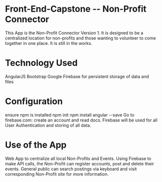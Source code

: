 # Front-End-Capstone -- Non-Profit Connector

This App is the Non-Profit Connector Version 1. It is designed to be a centralized location for non-profits and those wanting to volunteer to come together in one place. It is still in the works. 

# Technology Used

AngularJS
Bootstrap 
Google Firebase for persistent storage of data and files

# Configuration 

ensure npm is installed
npm init
npm install angular --save
Go to firebase.com: create an account and read docs. Firebase will be used for all User Authentication and storing of all data. 

# Use of the App

Web App to centralize all local Non-Profits and Events. Using Firebase to make API calls, the Non-Profit can register accounts,
post and delete their events. General public can search postings via keyboard and visit corresponding Non-Profit site for more information.
